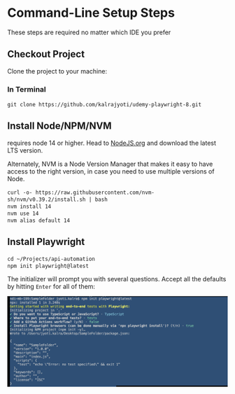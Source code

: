 # Command-Line Setup Steps

These steps are required no matter which IDE you prefer

## Checkout Project

Clone the project to your machine: 

### In Terminal 

```
git clone https://github.com/kalrajyoti/udemy-playwright-8.git
```

## Install Node/NPM/NVM

 requires node 14 or higher. Head to [NodeJS.org](https://nodejs.org) and download the latest LTS version. 

Alternately, NVM is a Node Version Manager that makes it easy to have access to the right version, in case you need to use multiple versions of Node. 

```
curl -o- https://raw.githubusercontent.com/nvm-sh/nvm/v0.39.2/install.sh | bash
nvm install 14
nvm use 14 
nvm alias default 14
```

## Install Playwright

```
cd ~/Projects/api-automation
npm init playwright@latest
```

The initializer will prompt you with several questions. Accept all the defaults by hitting `Enter` for all of them:

![init](img/playwrightinit.png)